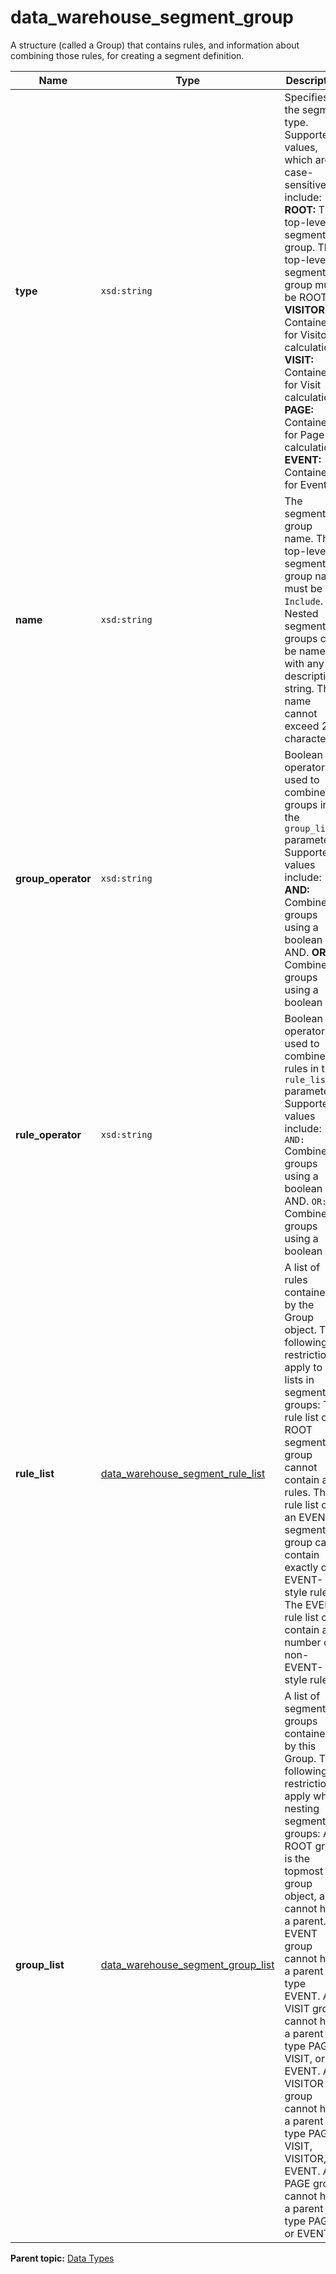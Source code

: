 # data\_warehouse\_segment\_group

A structure \(called a Group\) that contains rules, and information about combining those rules, for creating a segment definition.

| Name | Type | Description |
|--------|--------|---------------|
| **type** | `xsd:string` | Specifies the segment type. Supported values, which are case-sensitive, include: **ROOT:** The top-level segment group. The top-level segment group must be ROOT. **VISITOR:** Container for Visitor calculations. **VISIT:** Container for Visit calculations. **PAGE:** Container for Page calculations. **EVENT:** Container for Events. |
| **name** | `xsd:string` | The segment group name. The top-level segment group name must be `Include`. Nested segment groups can be named with any descriptive string. The name cannot exceed 255 characters. |
| **group\_operator** | `xsd:string` | Boolean operator used to combine groups in the `group_list` parameter. Supported values include: **AND:** Combine groups using a boolean AND. **OR:** Combine groups using a boolean OR. |
| **rule\_operator** | `xsd:string` | Boolean operator used to combine rules in the `rule_list` parameter. Supported values include: `AND:` Combine groups using a boolean AND. `OR:` Combine groups using a boolean OR. |
| **rule\_list** | [data\_warehouse\_segment\_rule\_list](r_data_warehouse_segment_rule_list.md#) | A list of rules contained by the Group object. The following restrictions apply to rule lists in segment groups: The rule list of a ROOT segment group cannot contain any rules.  The rule list of an EVENT segment group can contain exactly one EVENT-style rule.  The EVENT rule list can contain any number of non-EVENT-style rules.|
| **group\_list** | [data\_warehouse\_segment\_group\_list](r_data_warehouse_segment_group_list.md#) | A list of segment groups contained by this Group. The following restrictions apply when nesting segment groups: A ROOT group is the topmost group object, and cannot have a parent.  An EVENT group cannot have a parent of type EVENT.  A VISIT group cannot have a parent of type PAGE, VISIT, or EVENT.  A VISITOR group cannot have a parent of type PAGE, VISIT, VISITOR, or EVENT.   A PAGE group cannot have a parent of type PAGE, or EVENT. |

**Parent topic:** [Data Types](../data_types/c_data_types.md)

